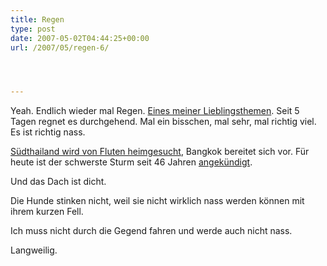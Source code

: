 ```yaml
---
title: Regen
type: post
date: 2007-05-02T04:44:25+00:00
url: /2007/05/regen-6/




---
```

Yeah. Endlich wieder mal Regen. [Eines meiner Lieblingsthemen][1]. Seit 5 Tagen regnet es durchgehend. Mal ein bisschen, mal sehr, mal richtig viel. Es ist richtig nass.

[Südthailand wird von Fluten heimgesucht][2], Bangkok bereitet sich vor. Für heute ist der schwerste Sturm seit 46 Jahren [angekündigt][3].

Und das Dach ist dicht.

Die Hunde stinken nicht, weil sie nicht wirklich nass werden können mit ihrem kurzen Fell.

Ich muss nicht durch die Gegend fahren und werde auch nicht nass.

Langweilig.

 [1]: http://die.schreibbloga.de/suchen/?q=regen
 [2]: http://etna.mcot.net/query.php?nid=29195
 [3]: http://www.nationmultimedia.com/2007/05/02/national/national_30033171.php
